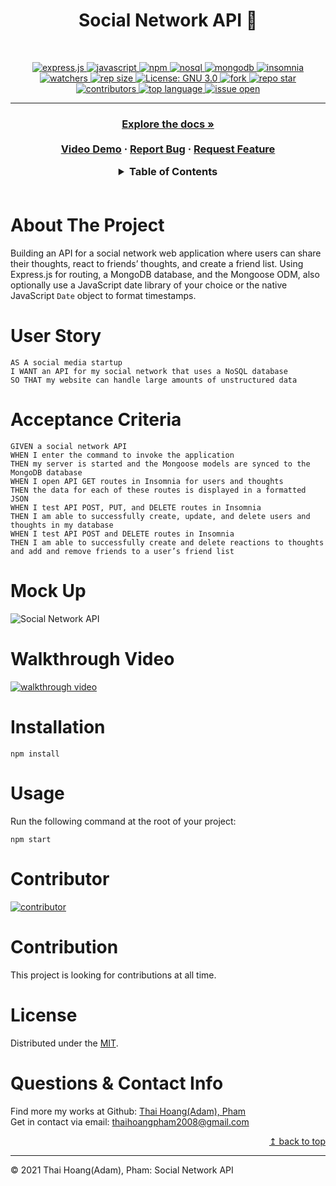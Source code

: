 <h1 align="center"> Social Network API 🚩</h1>
<br>
<p align="center">
  <a href="#">
  <img alt="express.js" src="https://img.shields.io/badge/Express.js-000000?style=for-the-badge&logo=express&logoColor=white" target="_blank" />
  <a href="#">
  <img alt="javascript" src="https://img.shields.io/badge/JavaScript-F7DF1E?style=for-the-badge&logo=javascriptlogoColor=black" target="_blank" />
  <a href="#">
  <img alt="npm" src="https://img.shields.io/badge/npm-CB3837?style=for-the-badge&logo=npm&logoColor=white" target="_blank" />
  <a href="#">
  <img alt="nosql" src="https://img.shields.io/badge/NOSQl-0079d6?style=for-the-badge&logo=scala&logoColor=white" target="_blank" />
  <a href="#">
  <img alt="mongodb" src="https://img.shields.io/badge/MongoDB-4EA94B?style=for-the-badge&logo=mongodb&logoColor=white" target="_blank" />
  <a href="#">
  <img alt="insomnia" src="https://img.shields.io/badge/Insomnia-5849be?style=for-the-badge&logo=Insomnia&logoColor=white" target="_blank" />
  <br>
  <a href="#">
  <img alt="watchers" src="https://img.shields.io/github/watchers/ThiHoangPham/social-network-api?color=%2346b946&style=flat-square" target="_blank" />
  <a href="#">
  <img alt="rep size" src="https://img.shields.io/github/repo-size/ThiHoangPham/social-network-api?style=flat-square" target="_blank" />
  <a href="https://github.com/ThiHoangPham/social-network-api/blob/main/LICENSE">
  <img alt="License: GNU 3.0" src="https://img.shields.io/badge/license-GNU-yellow.svg?style=flat-square" target="_blank" />
  </a>
  <a href="#">
  <img alt="fork" src="https://img.shields.io/github/forks/ThiHoangPham/social-network-api.svg?style=flat-square" target="_blank" />
  <a href="#">
  <img alt="repo star" src="https://img.shields.io/github/stars/ThiHoangPham/social-network-api?color=%23ff00bf&style=flat-square" target="_blank" />
  </a>
  <a href="#">
  <img alt="contributors" src="https://img.shields.io/github/contributors/ThiHoangPham/social-network-api?style=flat-square" target="_blank" />
  </a>
  <a href="#">
  <img alt="top language" src="https://img.shields.io/github/languages/top/ThiHoangPham/social-network-api?color=%23ff4000&style=flat-square" target="_blank" />
  </a>
  <a href="#">
  <img alt="issue open" src="https://img.shields.io/github/issues-raw/ThiHoangPham/social-network-api?style=flat-square" target="_blank" />
  </a>
</p>
<hr>

  <h3 align="center">
    <p align="center">
      <a href="https://github.com/ThiHoangPham/social-network-api"><strong>Explore the docs »</strong></a>
      <br />
      <br />
      <a href="#">Video Demo</a>
      ·
      <a href="https://github.com/ThiHoangPham/social-network-api/issues">Report Bug</a>
      ·
      <a href="https://github.com/ThiHoangPham/social-network-api/issues">Request Feature</a>
    </p>
  </table>

  <details>
    <summary>Table of Contents</summary>
    <ul>
      <li><a href="#about-the-project">About The Project</a>
      <li><a href="#user-story">User Story</a></li>
      <li><a href="#acceptance-criteria">Acceptance Criteria</a></li>
      <li><a href="#mock-up">Mock Up</a></li>
      <li><a href="#walkthrough-video">Walkthrough Video</a></li>
      <li><a href="#installation">Installation</a></li>
      <li><a href="#usage">Usage</a></li>
      <li><a href="#contributor">Contributor</a></li>
      <li><a href="#contribution">Contribution</a></li>
      <li><a href="#license">License</a></li>
      <li><a href="#questions-&-contact-info">Questions & Contact Info</a></li>
    </ul>
  </details>

  <br />

# About The Project
  Building an API for a social network web application where users can share their thoughts, react to friends’ thoughts, and create a friend list. Using Express.js for routing, a MongoDB database, and the Mongoose ODM, also optionally use a JavaScript date library of your choice or the native JavaScript `Date` object to format timestamps.

# User Story
```
AS A social media startup
I WANT an API for my social network that uses a NoSQL database
SO THAT my website can handle large amounts of unstructured data
```
# Acceptance Criteria
```
GIVEN a social network API
WHEN I enter the command to invoke the application
THEN my server is started and the Mongoose models are synced to the MongoDB database
WHEN I open API GET routes in Insomnia for users and thoughts
THEN the data for each of these routes is displayed in a formatted JSON
WHEN I test API POST, PUT, and DELETE routes in Insomnia
THEN I am able to successfully create, update, and delete users and thoughts in my database
WHEN I test API POST and DELETE routes in Insomnia
THEN I am able to successfully create and delete reactions to thoughts and add and remove friends to a user’s friend list
```
# Mock Up
![Social Network API](./assets/e-commerce-back-end.png)

# Walkthrough Video
<a href="#">
  <img alt="walkthrough video" src="https://img.shields.io/badge/Demo-Video-FF0000?style=for-the-badge&logo=youtube&logoColor=white"  target="_blank" />
  </a>

# Installation

`npm install`

# Usage
Run the following command at the root of your project:

`npm start`

# Contributor
<a href="https://github.com/ThiHoangPham/social-network-api">
  <img alt="contributor" src="https://contrib.rocks/image?repo=ThiHoangPham/social-network-api" target="_blank" />
  </a>

# Contribution
This project is looking for contributions at all time.

# License
  Distributed under the [MIT](https://github.com/ThiHoangPham/social-network-api/blob/main/LICENSE).

  # Questions & Contact Info
  Find more my works at Github: 
  [Thai Hoang(Adam), Pham](https://github.com/ThiHoangPham)
  </br>
  Get in contact via email: thaihoangpham2008@gmail.com

  <p align ="right"><a href="#">↥ back to top</a></p>

- - -

© 2021 Thai Hoang(Adam), Pham: Social Network API
